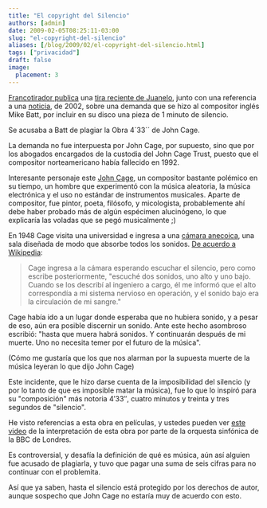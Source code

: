 ```yaml
---
title: "El copyright del Silencio"
authors: [admin]
date: 2009-02-05T08:25:11-03:00
slug: "el-copyright-del-silencio"
aliases: [/blog/2009/02/el-copyright-del-silencio.html]
tags: ["privacidad"]
draft: false
image:
  placement: 3
---
```


[Francotirador publica](http://www.elfrancotirador.cl/2009/02/04/como-si-fuera-cierto/)
una [tira reciente de Juanelo](http://www.juanelo.cl/2009/02/juanelo-874/), junto con una
referencia a una
[noticia](http://archives.cnn.com/2002/SHOWBIZ/Music/09/23/uk.silence/),
de 2002, sobre una demanda que se hizo al compositor inglés Mike Batt,
por incluir en su disco una pieza de 1 minuto de silencio.

Se acusaba a Batt de plagiar la Obra 4´33´´ de John Cage.

La demanda no fue interpuesta por John Cage, por supuesto, sino que por
los abogados encargados de la custodia del John Cage Trust, puesto que
el compositor norteamericano había fallecido en 1992.

Interesante personaje este [John Cage](http://ronsen.org/cagelinks.html), un compositor bastante polémico
en su tiempo, un hombre que experimentó con la música aleatoria, la
música electrónica y el uso no estándar de instrumentos musicales.
Aparte de compositor, fue pintor, poeta, filósofo, y micologista,
probablemente ahí debe haber probado más de algún espécimen alucinógeno,
lo que explicaría las voladas que se pegó musicalmente ;)

En 1948 Cage visita una universidad e ingresa a una [cámara
anecoica](http://es.wikipedia.org/wiki/C%C3%A1mara_anecoica), una sala
diseñada de modo que absorbe todos los sonidos. [De acuerdo a
Wikipedia](http://en.wikipedia.org/wiki/John_Cage):

> Cage ingresa a la cámara esperando escuchar el silencio, pero como
> escribe posteriormente, "escuché dos sonidos, uno alto y uno bajo.
> Cuando se los describí al ingeniero a cargo, él me informó que el alto
> correspondía a mi sistema nervioso en operación, y el sonido bajo era
> la circulación de mi sangre."

Cage había ido a un lugar donde esperaba que no hubiera sonido, y a
pesar de eso, aún era posible discernir un sonido. Ante este hecho
asombroso escribió: "hasta que muera habrá sonidos. Y continuarán
después de mi muerte. Uno no necesita temer por el futuro de la
música".

(Cómo me gustaría que los que nos alarman por la supuesta muerte de la
música leyeran lo que dijo John Cage)

Este incidente, que le hizo darse cuenta de la imposibilidad del
silencio (y por lo tanto de que es imposible matar la música), fue lo
que lo inspiró para su "composición" más notoria 4′33″, cuatro minutos
y treinta y tres segundos de "silencio".

He visto referencias a esta obra en películas, y ustedes pueden ver
[este video](http://www.ubu.com/film/cage_433.html) de la interpretación
de esta obra por parte de la orquesta sinfónica de la BBC de Londres.

Es controversial, y desafía la definición de qué es música, aún así
alguien fue acusado de plagiarla, y tuvo que pagar una suma de seis
cifras para no continuar con el problemita.

Así que ya saben, hasta el silencio está protegido por los derechos de
autor, aunque sospecho que John Cage no estaría muy de acuerdo con esto.
